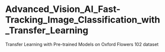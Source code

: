 # Advanced_Vision_AI_Fast-Tracking_Image_Classification_with_Transfer_Learning
Transfer Learning with Pre-trained Models on Oxford Flowers 102 dataset

